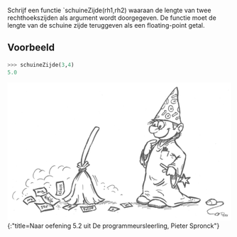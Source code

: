 Schrijf een functie `schuineZijde(rh1,rh2) waaraan de lengte van twee rechthoekszijden als argument wordt doorgegeven.
De functie moet de lengte van de schuine zijde teruggeven als een floating-point getal.

## Voorbeeld

```python
>>> schuineZijde(3,4)
5.0
```
![](figuurProgrammeursleerling.png "title text"){:"title=Naar oefening 5.2 uit De programmeursleerling, Pieter Spronck"}

